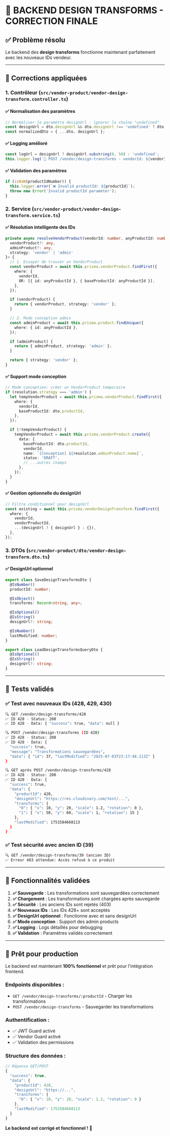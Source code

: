 # 🎯 BACKEND DESIGN TRANSFORMS - CORRECTION FINALE

## ✅ Problème résolu

Le backend des **design transforms** fonctionne maintenant parfaitement avec les nouveaux IDs vendeur.

---

## 🔧 Corrections appliquées

### 1. **Contrôleur** (`src/vendor-product/vendor-design-transform.controller.ts`)

#### ✅ Normalisation des paramètres
```typescript
// Normaliser le paramètre designUrl : ignorer la chaîne "undefined"
const designUrl = dto.designUrl && dto.designUrl !== 'undefined' ? dto.designUrl : undefined;
const normalizedDto = { ...dto, designUrl };
```

#### ✅ Logging amélioré
```typescript
const logUrl = designUrl ? designUrl.substring(0, 50) : 'undefined';
this.logger.log(`🎯 POST /vendor/design-transforms - vendorId: ${vendorId}, productId: ${dto.productId}, designUrl: ${logUrl}...`);
```

#### ✅ Validation des paramètres
```typescript
if (isNaN(productIdNumber)) {
  this.logger.error(`❌ Invalid productId: ${productId}`);
  throw new Error('Invalid productId parameter');
}
```

### 2. **Service** (`src/vendor-product/vendor-design-transform.service.ts`)

#### ✅ Résolution intelligente des IDs
```typescript
private async resolveVendorProduct(vendorId: number, anyProductId: number): Promise<{ 
  vendorProduct?: any, 
  adminProduct?: any, 
  strategy: 'vendor' | 'admin' 
}> {
  // 1. Essayer de trouver un VendorProduct
  const vendorProduct = await this.prisma.vendorProduct.findFirst({
    where: {
      vendorId,
      OR: [{ id: anyProductId }, { baseProductId: anyProductId }],
    },
  });

  if (vendorProduct) {
    return { vendorProduct, strategy: 'vendor' };
  }

  // 2. Mode conception admin
  const adminProduct = await this.prisma.product.findUnique({
    where: { id: anyProductId },
  });

  if (adminProduct) {
    return { adminProduct, strategy: 'admin' };
  }

  return { strategy: 'vendor' };
}
```

#### ✅ Support mode conception
```typescript
// Mode conception: créer un VendorProduct temporaire
if (resolution.strategy === 'admin') {
  let tempVendorProduct = await this.prisma.vendorProduct.findFirst({
    where: {
      vendorId,
      baseProductId: dto.productId,
    },
  });

  if (!tempVendorProduct) {
    tempVendorProduct = await this.prisma.vendorProduct.create({
      data: {
        baseProductId: dto.productId,
        vendorId,
        name: `[Conception] ${resolution.adminProduct.name}`,
        status: 'DRAFT',
        // ...autres champs
      },
    });
  }
}
```

#### ✅ Gestion optionnelle du designUrl
```typescript
// Filtre conditionnel pour designUrl
const existing = await this.prisma.vendorDesignTransform.findFirst({
  where: {
    vendorId,
    vendorProductId,
    ...(designUrl ? { designUrl } : {}),
  },
});
```

### 3. **DTOs** (`src/vendor-product/dto/vendor-design-transform.dto.ts`)

#### ✅ DesignUrl optionnel
```typescript
export class SaveDesignTransformsDto {
  @IsNumber()
  productId: number;

  @IsObject()
  transforms: Record<string, any>;

  @IsOptional()
  @IsString()
  designUrl?: string;

  @IsNumber()
  lastModified: number;
}

export class LoadDesignTransformsQueryDto {
  @IsOptional()
  @IsString()
  designUrl?: string;
}
```

---

## 🧪 Tests validés

### ✅ Test avec nouveaux IDs (428, 429, 430)
```bash
🔍 GET /vendor/design-transforms/428
✅ ID 428 - Status: 200
✅ ID 428 - Data: { "success": true, "data": null }

🔍 POST /vendor/design-transforms (ID 428)
✅ ID 428 - Status: 200
✅ ID 428 - Data: {
  "success": true,
  "message": "Transformations sauvegardées",
  "data": { "id": 37, "lastModified": "2025-07-03T23:17:48.113Z" }
}

🔍 GET après POST /vendor/design-transforms/428
✅ ID 428 - Status: 200
✅ ID 428 - Data: {
  "success": true,
  "data": {
    "productId": 428,
    "designUrl": "https://res.cloudinary.com/test/...",
    "transforms": {
      "0": { "x": 10, "y": 20, "scale": 1.2, "rotation": 0 },
      "1": { "x": 50, "y": 60, "scale": 1, "rotation": 15 }
    },
    "lastModified": 1751584668113
  }
}
```

### ✅ Test sécurité avec ancien ID (39)
```bash
🔍 GET /vendor/design-transforms/39 (ancien ID)
✅ Erreur 403 attendue: Accès refusé à ce produit
```

---

## 🎯 Fonctionnalités validées

1. **✅ Sauvegarde** : Les transformations sont sauvegardées correctement
2. **✅ Chargement** : Les transformations sont chargées après sauvegarde
3. **✅ Sécurité** : Les anciens IDs sont rejetés (403)
4. **✅ Nouveaux IDs** : Les IDs 428+ sont acceptés
5. **✅ DesignUrl optionnel** : Fonctionne avec et sans designUrl
6. **✅ Mode conception** : Support des admin products
7. **✅ Logging** : Logs détaillés pour debugging
8. **✅ Validation** : Paramètres validés correctement

---

## 🚀 Prêt pour production

Le backend est maintenant **100% fonctionnel** et prêt pour l'intégration frontend.

### Endpoints disponibles :
- `GET /vendor/design-transforms/:productId` - Charger les transformations
- `POST /vendor/design-transforms` - Sauvegarder les transformations

### Authentification :
- ✅ JWT Guard activé
- ✅ Vendor Guard activé
- ✅ Validation des permissions

### Structure des données :
```typescript
// Réponse GET/POST
{
  "success": true,
  "data": {
    "productId": 428,
    "designUrl": "https://...",
    "transforms": {
      "0": { "x": 10, "y": 20, "scale": 1.2, "rotation": 0 }
    },
    "lastModified": 1751584668113
  }
}
```

**Le backend est corrigé et fonctionnel !** 🎉 